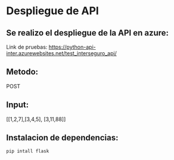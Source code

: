 # Despliegue de API
## Se realizo el despliegue de la API en azure:
Link de pruebas: https://python-api-inter.azurewebsites.net/test_interseguro_api/ 
## Metodo:
POST
## Input:
[[1,2,7],[3,4,5], [3,11,88]] 

## Instalacion de dependencias:
````
pip intall flask
````
